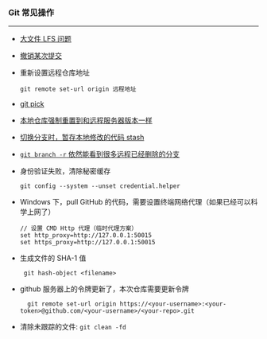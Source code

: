 ### Git 常见操作

---

- [大文件 LFS 问题](./lfs/readme.md)

- [撤销某次提交](https://juejin.cn/post/7051024177519656967)

- 重新设置远程仓库地址

  `git remote set-url origin 远程地址`

- [git pick](./pick.md)

- [本地仓库强制重置到和远程服务器版本一样](./force_sync_remote.md)

- [切换分支时，暂存本地修改的代码 stash](./git_stash.md)

- [`git branch -r` 依然能看到很多远程已经删除的分支](./del_remote_deleted_branchs.md)

- 身份验证失败，清除秘密缓存

  `git config --system --unset credential.helper`

- Windows 下，pull GitHub 的代码，需要设置终端网络代理（如果已经可以科学上网了）

  ```
  // 设置 CMD Http 代理（临时代理方案）
  set http_proxy=http://127.0.0.1:50015
  set https_proxy=http://127.0.0.1:50015
  ```
- 生成文件的 SHA-1 值
  ```shell
   git hash-object <filename>
  ```
- github 服务器上的令牌更新了，本次仓库需要更新令牌
  ```shell
    git remote set-url origin https://<your-username>:<your-token>@github.com/<your-username>/<your-repo>.git
  ```
- 清除未跟踪的文件: ``git clean -fd``  
  
  
  

  

